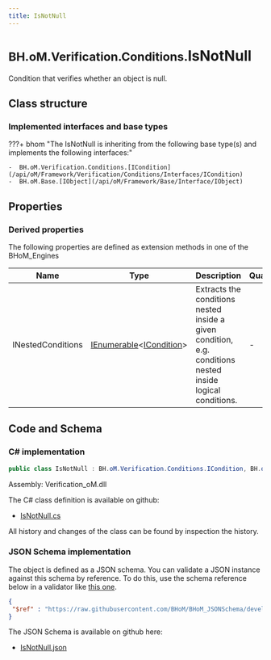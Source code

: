 ```yaml
---
title: IsNotNull
---
```


# <small>BH.oM.Verification.Conditions.</small>**IsNotNull**

Condition that verifies whether an object is null.

## Class structure

### Implemented interfaces and base types

???+ bhom "The IsNotNull is inheriting from the following base type(s) and implements the following interfaces:"

    -  BH.oM.Verification.Conditions.[ICondition](/api/oM/Framework/Verification/Conditions/Interfaces/ICondition)
    -  BH.oM.Base.[IObject](/api/oM/Framework/Base/Interface/IObject)


## Properties

### Derived properties

The following properties are defined as extension methods in one of the BHoM_Engines

| Name             | Type             | Description      | Quantity         | Engine           |
|------------------|------------------|------------------|------------------|------------------|
| INestedConditions | [IEnumerable](https://learn.microsoft.com/en-us/dotnet/api/System.Collections.Generic.IEnumerable-1?view=netstandard-2.0)&lt;[ICondition](/api/oM/Framework/Verification/Conditions/Interfaces/ICondition)&gt; | Extracts the conditions nested inside a given condition, e.g. conditions nested inside logical conditions. | - | Verification_Engine |


## Code and Schema

### C# implementation

``` C# title="C#"
public class IsNotNull : BH.oM.Verification.Conditions.ICondition, BH.oM.Base.IObject
```

Assembly: Verification_oM.dll

The C# class definition is available on github:

- [IsNotNull.cs](https://github.com/BHoM/BHoM/blob/develop/Verification_oM/Conditions\IsNotNull.cs)

All history and changes of the class can be found by inspection the history.
### JSON Schema implementation

The object is defined as a JSON schema. You can validate a JSON instance against this schema by reference. To do this, use the schema reference below in a validator like [this one](https://www.jsonschemavalidator.net/).

``` json title="JSON Schema"
{
 "$ref" : "https://raw.githubusercontent.com/BHoM/BHoM_JSONSchema/develop/Verification_oM/Conditions/IsNotNull.json"
}
```

The JSON Schema is available on github here:

- [IsNotNull.json](https://github.com/BHoM/BHoM_JSONSchema/blob/develop/Verification_oM/Conditions/IsNotNull.json)
